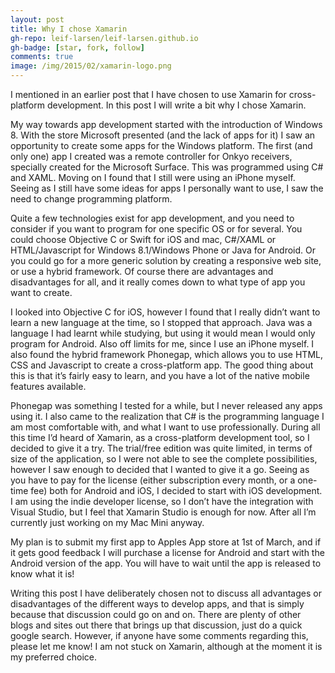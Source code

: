 ```yaml
---
layout: post
title: Why I chose Xamarin
gh-repo: leif-larsen/leif-larsen.github.io
gh-badge: [star, fork, follow]
comments: true
image: /img/2015/02/xamarin-logo.png
---
```

    
    
I mentioned in an earlier post that I have chosen to use Xamarin for cross-platform development. In this post I will write a bit why I chose Xamarin.

My way towards app development started with the introduction of Windows 8. With the store Microsoft presented (and the lack of apps for it) I saw an opportunity to create some apps for the Windows platform. The first (and only one) app I created was a remote controller for Onkyo receivers, specially created for the Microsoft Surface. This was programmed using C# and XAML. Moving on I found that I still were using an iPhone myself. Seeing as I still have some ideas for apps I personally want to use, I saw the need to change programming platform.

Quite a few technologies exist for app development, and you need to consider if you want to program for one specific OS or for several. You could choose Objective C or Swift for iOS and mac, C#/XAML or HTML/Javascript for Windows 8.1/Windows Phone or Java for Android. Or you could go for a more generic solution by creating a responsive web site, or use a hybrid framework. Of course there are advantages and disadvantages for all, and it really comes down to what type of app you want to create.

I looked into Objective C for iOS, however I found that I really didn’t want to learn a new language at the time, so I stopped that approach. Java was a language I had learnt while studying, but using it would mean I would only program for Android. Also off limits for me, since I use an iPhone myself. I also found the hybrid framework Phonegap, which allows you to use HTML, CSS and Javascript to create a cross-platform app. The good thing about this is that it’s fairly easy to learn, and you have a lot of the native mobile features available.

Phonegap was something I tested for a while, but I never released any apps using it. I also came to the realization that C# is the programming language I am most comfortable with, and what I want to use professionally. During all this time I’d heard of Xamarin, as a cross-platform development tool, so I decided to give it a try. The trial/free edition was quite limited, in terms of size of the application, so I were not able to see the complete possibilities, however I saw enough to decided that I wanted to give it a go. Seeing as you have to pay for the license (either subscription every month, or a one-time fee) both for Android and iOS, I decided to start with iOS development. I am using the indie developer license, so I don’t have the integration with Visual Studio, but I feel that Xamarin Studio is enough for now. After all I’m currently just working on my Mac Mini anyway.

My plan is to submit my first app to Apples App store at 1st of March, and if it gets good feedback I will purchase a license for Android and start with the Android version of the app. You will have to wait until the app is released to know what it is!

Writing this post I have deliberately chosen not to discuss all advantages or disadvantages of the different ways to develop apps, and that is simply because that discussion could go on and on. There are plenty of other blogs and sites out there that brings up that discussion, just do a quick google search. However, if anyone have some comments regarding this, please let me know! I am not stuck on Xamarin, although at the moment it is my preferred choice.


